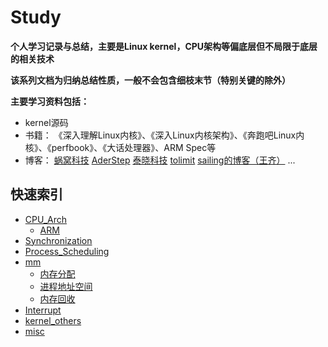 Study
==========
**个人学习记录与总结，主要是Linux kernel，CPU架构等偏底层但不局限于底层的相关技术**

**该系列文档为归纳总结性质，一般不会包含细枝末节（特别关键的除外）**

**主要学习资料包括：**
* kernel源码
* 书籍：
  《深入理解Linux内核》、《深入Linux内核架构》、《奔跑吧Linux内核》、《perfbook》、《大话处理器》、ARM Spec等
* 博客：
  [蜗窝科技](http://www.wowotech.net/)
  [AderStep](http://blog.csdn.net/gatieme?viewmode=contents)
  [泰晓科技](http://www.tinylab.org/)
  [tolimit](http://www.cnblogs.com/tolimit/)
  [sailing的博客（王齐）](http://blog.sina.com.cn/s/articlelist_1685243084_0_1.html)
  ...

## 快速索引
* [CPU_Arch](./CPU_Arch/CPU_Arch.md)
  - [ARM](./CPU_Arch/ARM/ARM.md)
* [Synchronization](./Synchronization/Synchronization.md)
* [Process_Scheduling](./Process_Scheduling/Process_Scheduling.md)
* [mm](./mm/mm.md)
  - [内存分配](./mm/内存分配/内存分配.md)
  - [进程地址空间](./mm/进程地址空间/进程地址空间.md)
  - [内存回收](./mm/内存回收/内存回收.md)
* [Interrupt](./Interrupt/Interrupt.md)
* [kernel_others](./kernel_others/kernel_others.md)
* [misc](./misc/misc.md)
